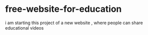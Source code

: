 # free-website-for-education


i am starting this project of a new website , where people can share educational videos
